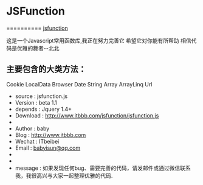# JSFunction
==========
[jsfunction](http://www.itbbb.com/jsfunction/jsfunction.html)

这是一个Javascript常用函数库,我正在努力完善它
希望它对你能有所帮助
相信代码是优雅的舞者--北北

## 主要包含的大类方法：
Cookie
LocalData
Browser
Date
String
Array
ArrayLinq
Url


 * source   : jsfunction.js
 * Version  : beta 1.1
 * depends  : Jquery 1.4+
 * Download : http://www.itbbb.com/jsfunction/jsfunction.js
 *
 * Author   : baby
 * Blog     : http://www.itbbb.com
 * Wechat   : ITbeibei
 * Email    : babyisun@qq.com
 *
 *
 * message  : 如果发现任何bug、需要完善的代码，请发邮件或通过微信联系我，我很高兴与大家一起整理优雅的代码.
